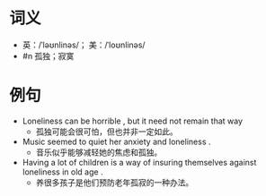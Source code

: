 # 词义
- 英：/ˈləʊnlinəs/； 美：/ˈloʊnlinəs/
- #n 孤独；寂寞
# 例句
- Loneliness can be horrible , but it need not remain that way
	- 孤独可能会很可怕，但也并非一定如此。
- Music seemed to quiet her anxiety and loneliness .
	- 音乐似乎能够减轻她的焦虑和孤独。
- Having a lot of children is a way of insuring themselves against loneliness in old age .
	- 养很多孩子是他们预防老年孤寂的一种办法。
